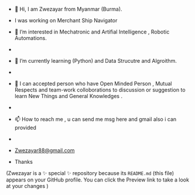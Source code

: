 - 👋 Hi, I am Zwezayar from Myanmar (Burma).
- I was working on Merchant Ship Navigator 

- 👀 I’m interested in Mechatronic and Artifial Intelligence ,  Robotic Automations.
- 
- 🌱 I’m currently learning (Python) and Data Strucutre and Algroithm.
- 
- 💞️ I can accepted person who have Open Minded Person , Mutual Respects and  team-work colloborations to discussion or suggestion to learn New Things and General Knowledges .
- 
- 📫 How to reach me , u can send me msg here and gmail also i can provided
-
- Zwezayar88@gmail.com
- Thanks 

(Zwezayar is a ✨ special ✨ repository because its `README.md` (this file) appears on your GitHub profile.
You can click the Preview link to take a look at your changes )
